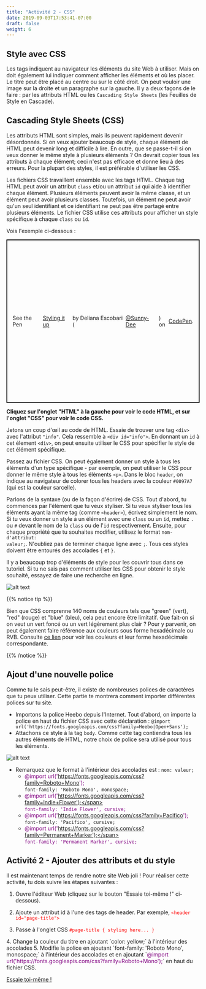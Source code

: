 ```yaml
---
title: "Activité 2 - CSS"
date: 2019-09-03T17:53:41-07:00
draft: false
weight: 6
---
```


## Style avec CSS

Les tags indiquent au navigateur les éléments du site Web à utiliser. Mais on doit également lui indiquer comment afficher les éléments et où les placer. Le titre peut être placé au centre ou sur le côté droit. On peut vouloir une image sur la droite et un paragraphe sur la gauche. Il y a deux façons de le faire : par les attributs HTML ou les `Cascading Style Sheets` (les Feuilles de Style en Cascade).

## Cascading Style Sheets (CSS)

Les attributs HTML sont simples, mais ils peuvent rapidement devenir désordonnés. Si on veux ajouter beaucoup de style, chaque élément de HTML peut devenir long et difficile à lire. En outre, que se passe-t-il si on veux donner le même style à plusieurs éléments ? On devrait copier tous les attributs à chaque élément; ceci n'est pas efficace et donne lieu à des erreurs. Pour la plupart des styles, il est préférable d'utiliser les CSS.

Les fichiers CSS travaillent ensemble avec les tags HTML. Chaque tag HTML peut avoir un attribut `class` et/ou un attribut `id` qui aide à identifier chaque élément. Plusieurs éléments peuvent avoir la même classe, et un élément peut avoir plusieurs classes. Toutefois, un élément ne peut avoir qu'un seul identifiant et ce identifiant ne peut pas être partagé entre plusieurs éléments. Le fichier CSS utilise ces attributs pour afficher un style spécifique à chaque `class` ou `id`.

Vois l'exemple ci-dessous :
<p class="codepen" data-height="426" data-theme-id="dark" data-default-tab="css,result" data-user="Sunny-Dee" data-slug-hash="qgvpQE" style="height: 426px; box-sizing: border-box; display: flex; align-items: center; justify-content: center; border: 2px solid black; margin: 1em 0; padding: 1em;" data-pen-title="Styling it up"> See the Pen <a href="https://codepen.io/Sunny-Dee/pen/qgvpQE/"> Styling it up</a> by Deliana Escobari (<a href="https://codepen.io/Sunny-Dee">@Sunny-Dee</a>) on <a href="https://codepen.io">CodePen</a>.</p>
<script async src="//assets.codepen.io/assets/embed/ei.js"></script>
<b>Cliquez sur l'onglet "HTML" à la gauche pour voir le code HTML, et sur l'onglet "CSS" pour voir le code CSS.</b>

Jetons un coup d'œil au code de HTML. Essaie de trouver une tag `<div>` avec l'attribut `"info"`. Cela ressemble à <code>&lt;div id="info"&gt;</code>. En donnant un `id` à cet élement `<div>`, on peut ensuite utiliser le CSS pour spécifier le style de cet élément spécifique.

Passez au fichier CSS. On peut également donner un style à tous les éléments d'un type spécifique - par exemple, on peut utiliser le CSS pour donner le même style à tous les éléments `<p>`. Dans le bloc `header`, on indique au navigateur de colorer tous les headers avec la couleur `#0097A7` (qui est la couleur sarcelle).

Parlons de la syntaxe (ou de la façon d'écrire) de CSS. Tout d'abord, tu commences par l'élément que tu veux styliser. Si tu veux styliser tous les éléments ayant la même tag (comme `<header>`), écrivez simplement le nom. Si tu veux donner un style à un élément avec une `class` ou un `id`, mettez <code>.</code> ou <code>#</code> devant le nom de la `class` ou de l'`id` respectivement. Ensuite, pour chaque propriété que tu souhaites modifier, utilisez le format <code>nom-d'attribut: valeur;</code>. N'oubliez pas de terminer chaque ligne avec <code>;</code>. Tous ces styles doivent être entourés des accolades `{` et `}`.

Il y a beaucoup trop d'éléments de style pour les couvrir tous dans ce tutoriel. Si tu ne sais pas comment utiliser les CSS pour obtenir le style souhaité, essayez de faire une recherche en ligne.

![alt text](../media/web-search.gif "gif of web searching css")

{{% notice tip %}}

Bien que CSS comprenne 140 noms de couleurs tels que "green" (vert), "red" (rouge) et "blue" (bleu), cela peut encore être limitatif. Que fait-on si on veut un vert foncé ou un vert légèrement plus clair ? Pour y parvenir, on peut également faire référence aux couleurs sous forme hexadécimale ou RVB. Consulte <a href="https://htmlcolorcodes.com/color-names/" target="_blank">ce lien</a> pour voir les couleurs et leur forme hexadécimale correspondante.

{{% /notice %}}

## Ajout d'une nouvelle police

Comme tu le sais peut-être, il existe de nombreuses polices de caractères que tu peux utiliser. Cette partie te montrera comment importer différentes polices sur tu site.

- Importons la police Heebo depuis l'Internet. Tout d'abord, on importe la police en haut du fichier CSS avec cette déclaration :
`@import url('https://fonts.googleapis.com/css?family=Heebo|Open+Sans');`
- Attachons ce style à la tag `body`. Comme cette tag contiendra tous les autres éléments de HTML, notre choix de police sera utilisé pour tous les éléments.

![alt text](../media/bodytag.PNG "body tag example")

- Remarquez que le format à l'intérieur des accolades est : `nom: valeur;`
  - <span style="color:purple">@import url('https://fonts.googleapis.com/css?family=Roboto+Mono'); </span><br> `font-family: 'Roboto Mono', monospace;`
  - <span style="color:purple"> @import url('https://fonts.googleapis.com/css?family=Indie+Flower');</span><br> `font-family: 'Indie Flower', cursive;`
  - <span style="color:purple">@import url('https://fonts.googleapis.com/css?family=Pacifico'); </span><br> `font-family: 'Pacifico', cursive;`
  - <span style="color:purple">@import url('https://fonts.googleapis.com/css?family=Permanent+Marker');</span><br> `font-family: 'Permanent Marker', cursive;`

## Activité 2 - Ajouter des attributs et du style

Il est maintenant temps de rendre notre site Web joli ! Pour réaliser cette activité, tu dois suivre les étapes suivantes :

1. Ouvre l'éditeur Web (cliquez sur le bouton "Essaie toi-même !" ci-dessous).
2. Ajoute un attribut id à l'une des tags de header. Par exemple,
<font color="red">`<header id="page-title">`</font>

3. Passe à l'onglet CSS
<font color="red">`#page-title
{
  styling here...
}`
</font>
4. Change la couleur du titre en ajoutant `color: yellow;` à l'intérieur des accolades
5. Modifie la police en ajoutant `font-family: 'Roboto Mono', monospace;` à l'intérieur des accolades et en ajoutant `<span style="color:purple">@import url('https://fonts.googleapis.com/css?family=Roboto+Mono');</span>` en haut du fichier CSS.
                            
<a class="my-2 mx-4 btn btn-info" href="https://codepen.io/Sunny-Dee/pen/qgvpQE" target="_blank">Essaie toi-même !</a>